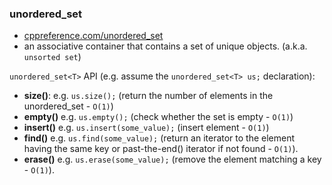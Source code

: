 ### unordered_set
* [cppreference.com/unordered_set](https://en.cppreference.com/w/cpp/container/unordered_set)
* an associative container that contains a set of unique objects. (a.k.a. `unsorted set`)

`unordered_set<T>` API (e.g. assume the `unordered_set<T> us;` declaration):
* **size()**: e.g. `us.size();` (return the number of elements in the unordered_set - `O(1)`)
* **empty()** e.g. `us.empty();` (check whether the set is empty - `O(1)`)
* **insert()** e.g. `us.insert(some_value);` (insert element  - `O(1)`)
* **find()** e.g. `us.find(some_value);` (return an iterator to the element having the same key or past-the-end() iterator if not found - `O(1)`).
* **erase()** e.g. `us.erase(some_value);` (remove the element matching a key - `O(1)`).
